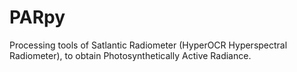 PARpy
=====

Processing tools of Satlantic Radiometer (HyperOCR Hyperspectral Radiometer), to obtain Photosynthetically Active Radiance.
